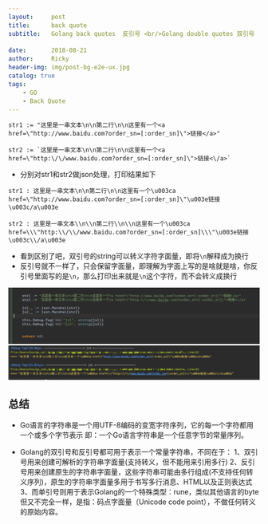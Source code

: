 ```yaml
---
layout:     post
title:      back quote
subtitle:   Golang back quotes  反引号 <br/>Golang double quotes 双引号
            
date:       2018-08-21
author:     Ricky
header-img: img/post-bg-e2e-ux.jpg
catalog: true
tags:
    - GO
    - Back Quote
---
```


```
str1 := "这里是一串文本\n\n第二行\n\n这里有一个<a href=\"http://www.baidu.com?order_sn=[:order_sn]\">链接</a>"
    
str2 := `这里是一串文本\n\n第二行\n\n这里有一个<a href=\"http:\/\/www.baidu.com?order_sn=[:order_sn]\">链接<\/a>`
```

* 分别对str1和str2做json处理，打印结果如下
```
str1 : 这里是一串文本\n\n第二行\n\n这里有一个\u003ca href=\"http://www.baidu.com?order_sn=[:order_sn]\"\u003e链接\u003c/a\u003e

str2 : 这里是一串文本\\n\\n第二行\\n\\n这里有一个\u003ca href=\\\"http:\\/\\/www.baidu.com?order_sn=[:order_sn]\\\"\u003e链接\u003c\\/a\u003e
```

* 看到区别了吧，双引号的string可以转义字符字面量，即将``\n``解释成为换行
* 反引号就不一样了，只会保留字面量，即理解为字面上写的是啥就是啥，你反引号里面写的是``\n``，那么打印出来就是``\n``这个字符，而不会转义成换行

![alt text](/img/quote.png "quote")
![alt text](/img/quote2.png "quote")


## 总结
* Go语言的字符串是一个用UTF-8编码的变宽字符序列，它的每一个字符都用一个或多个字节表示
即：一个Go语言字符串是一个任意字节的常量序列。

* Golang的双引号和反引号都可用于表示一个常量字符串，不同在于：
1、双引号用来创建可解析的字符串字面量(支持转义，但不能用来引用多行)
2、反引号用来创建原生的字符串字面量，这些字符串可能由多行组成(不支持任何转义序列)，原生的字符串字面量多用于书写多行消息、HTML以及正则表达式
3、而单引号则用于表示Golang的一个特殊类型：rune，类似其他语言的byte但又不完全一样，是指：码点字面量（Unicode code point），不做任何转义的原始内容。